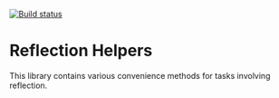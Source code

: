 [![Build status](https://ci.appveyor.com/api/projects/status/7vafppwlnyqj87g7?svg=true)](https://ci.appveyor.com/project/OBeautifulCode/obeautifulcode-libs-reflection)

Reflection Helpers
==================
This library contains various convenience methods for tasks involving reflection.